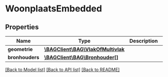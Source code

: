 # WoonplaatsEmbedded

## Properties
Name | Type | Description | Notes
------------ | ------------- | ------------- | -------------
**geometrie** | [**\BAGClient\BAG\VlakOfMultivlak**](VlakOfMultivlak.md) |  | [optional] 
**bronhouders** | [**\BAGClient\BAG\Bronhouder[]**](Bronhouder.md) |  | [optional] 

[[Back to Model list]](../../README.md#documentation-for-models) [[Back to API list]](../../README.md#documentation-for-api-endpoints) [[Back to README]](../../README.md)

